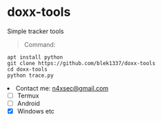 # doxx-tools
Simple tracker tools

> Command:

```
apt install python
git clone https://github.com/blek1337/doxx-tools
cd doxx-tools
python trace.py
```
<li> Contact me: <a href="mailto:n4xsec@gmail.com">n4xsec@gmail.com</a>

- [ ] Termux
- [ ] Android
- [x] Windows etc
